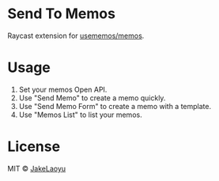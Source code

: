 # Send To Memos

Raycast extension for [usememos/memos](https://github.com/usememos/memos).

# Usage

1. Set your memos Open API.
2. Use "Send Memo" to create a memo quickly.
3. Use "Send Memo Form" to create a memo with a template.
4. Use "Memos List" to list your memos.

# License
MIT © [JakeLaoyu](https://github.com/JakeLaoyu)